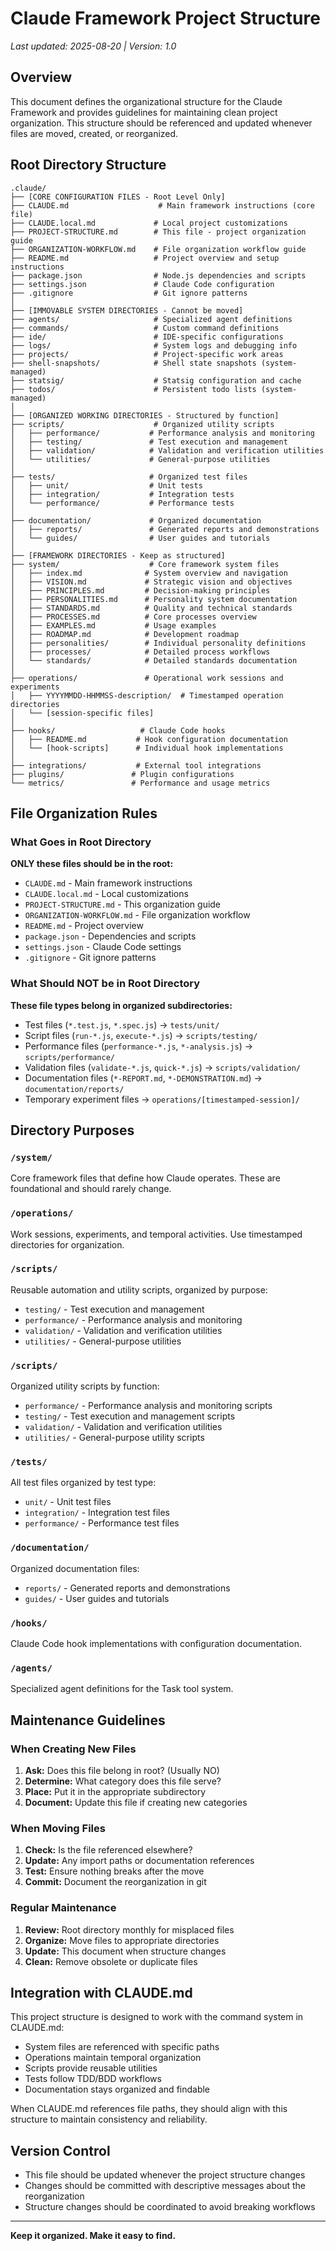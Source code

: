 # Claude Framework Project Structure

_Last updated: 2025-08-20 | Version: 1.0_

## Overview

This document defines the organizational structure for the Claude Framework and provides guidelines for maintaining clean project organization. This structure should be referenced and updated whenever files are moved, created, or reorganized.

## Root Directory Structure

```
.claude/
├── [CORE CONFIGURATION FILES - Root Level Only]
├── CLAUDE.md                    # Main framework instructions (core file)
├── CLAUDE.local.md             # Local project customizations  
├── PROJECT-STRUCTURE.md        # This file - project organization guide
├── ORGANIZATION-WORKFLOW.md    # File organization workflow guide
├── README.md                   # Project overview and setup instructions
├── package.json                # Node.js dependencies and scripts
├── settings.json               # Claude Code configuration
├── .gitignore                  # Git ignore patterns
│
├── [IMMOVABLE SYSTEM DIRECTORIES - Cannot be moved]
├── agents/                     # Specialized agent definitions
├── commands/                   # Custom command definitions
├── ide/                        # IDE-specific configurations
├── logs/                       # System logs and debugging info
├── projects/                   # Project-specific work areas
├── shell-snapshots/            # Shell state snapshots (system-managed)
├── statsig/                    # Statsig configuration and cache
├── todos/                      # Persistent todo lists (system-managed)
│
├── [ORGANIZED WORKING DIRECTORIES - Structured by function]
├── scripts/                    # Organized utility scripts
│   ├── performance/           # Performance analysis and monitoring
│   ├── testing/               # Test execution and management
│   ├── validation/            # Validation and verification utilities
│   └── utilities/             # General-purpose utilities
│
├── tests/                     # Organized test files
│   ├── unit/                  # Unit tests
│   ├── integration/           # Integration tests
│   └── performance/           # Performance tests
│
├── documentation/             # Organized documentation
│   ├── reports/               # Generated reports and demonstrations
│   └── guides/                # User guides and tutorials
│
├── [FRAMEWORK DIRECTORIES - Keep as structured]
├── system/                    # Core framework system files
│   ├── index.md              # System overview and navigation
│   ├── VISION.md             # Strategic vision and objectives
│   ├── PRINCIPLES.md         # Decision-making principles
│   ├── PERSONALITIES.md      # Personality system documentation
│   ├── STANDARDS.md          # Quality and technical standards
│   ├── PROCESSES.md          # Core processes overview
│   ├── EXAMPLES.md           # Usage examples
│   ├── ROADMAP.md            # Development roadmap
│   ├── personalities/        # Individual personality definitions
│   ├── processes/            # Detailed process workflows
│   └── standards/            # Detailed standards documentation
│
├── operations/               # Operational work sessions and experiments
│   ├── YYYYMMDD-HHMMSS-description/  # Timestamped operation directories
│   └── [session-specific files]
│
├── hooks/                   # Claude Code hooks
│   ├── README.md           # Hook configuration documentation
│   └── [hook-scripts]      # Individual hook implementations
│
├── integrations/           # External tool integrations
├── plugins/               # Plugin configurations
└── metrics/               # Performance and usage metrics
```

## File Organization Rules

### What Goes in Root Directory

**ONLY these files should be in the root:**
- `CLAUDE.md` - Main framework instructions
- `CLAUDE.local.md` - Local customizations
- `PROJECT-STRUCTURE.md` - This organization guide
- `ORGANIZATION-WORKFLOW.md` - File organization workflow
- `README.md` - Project overview
- `package.json` - Dependencies and scripts
- `settings.json` - Claude Code settings
- `.gitignore` - Git ignore patterns

### What Should NOT be in Root Directory

**These file types belong in organized subdirectories:**
- Test files (`*.test.js`, `*.spec.js`) → `tests/unit/`
- Script files (`run-*.js`, `execute-*.js`) → `scripts/testing/`
- Performance files (`performance-*.js`, `*-analysis.js`) → `scripts/performance/`
- Validation files (`validate-*.js`, `quick-*.js`) → `scripts/validation/`
- Documentation files (`*-REPORT.md`, `*-DEMONSTRATION.md`) → `documentation/reports/`
- Temporary experiment files → `operations/[timestamped-session]/`

## Directory Purposes

### `/system/`
Core framework files that define how Claude operates. These are foundational and should rarely change.

### `/operations/`
Work sessions, experiments, and temporal activities. Use timestamped directories for organization.

### `/scripts/`
Reusable automation and utility scripts, organized by purpose:
- `testing/` - Test execution and management
- `performance/` - Performance analysis and monitoring  
- `validation/` - Validation and verification utilities
- `utilities/` - General-purpose utilities

### `/scripts/`
Organized utility scripts by function:
- `performance/` - Performance analysis and monitoring scripts
- `testing/` - Test execution and management scripts  
- `validation/` - Validation and verification utilities
- `utilities/` - General-purpose utility scripts

### `/tests/`
All test files organized by test type:
- `unit/` - Unit test files
- `integration/` - Integration test files
- `performance/` - Performance test files

### `/documentation/`
Organized documentation files:
- `reports/` - Generated reports and demonstrations
- `guides/` - User guides and tutorials

### `/hooks/`
Claude Code hook implementations with configuration documentation.

### `/agents/`
Specialized agent definitions for the Task tool system.

## Maintenance Guidelines

### When Creating New Files

1. **Ask:** Does this file belong in root? (Usually NO)
2. **Determine:** What category does this file serve?
3. **Place:** Put it in the appropriate subdirectory
4. **Document:** Update this file if creating new categories

### When Moving Files

1. **Check:** Is the file referenced elsewhere?
2. **Update:** Any import paths or documentation references
3. **Test:** Ensure nothing breaks after the move
4. **Commit:** Document the reorganization in git

### Regular Maintenance

1. **Review:** Root directory monthly for misplaced files
2. **Organize:** Move files to appropriate directories
3. **Update:** This document when structure changes
4. **Clean:** Remove obsolete or duplicate files

## Integration with CLAUDE.md

This project structure is designed to work with the command system in CLAUDE.md:

- System files are referenced with specific paths
- Operations maintain temporal organization
- Scripts provide reusable utilities
- Tests follow TDD/BDD workflows
- Documentation stays organized and findable

When CLAUDE.md references file paths, they should align with this structure to maintain consistency and reliability.

## Version Control

- This file should be updated whenever the project structure changes
- Changes should be committed with descriptive messages about the reorganization
- Structure changes should be coordinated to avoid breaking workflows

---

**Keep it organized. Make it easy to find.**